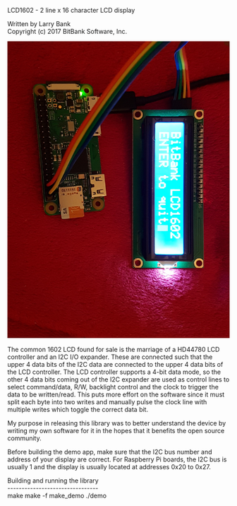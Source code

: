 LCD1602 - 2 line x 16 character LCD display<br>

Written by Larry Bank<br>
Copyright (c) 2017 BitBank Software, Inc.<br>

![LCD 1602](/lcd1602.jpg?raw=true "Running on RPi0W")

The common 1602 LCD found for sale is the marriage of a HD44780 LCD controller
and an I2C I/O expander. These are connected such that the upper 4 data bits of
the I2C data are connected to the upper 4 data bits of the LCD controller. The
LCD controller supports a 4-bit data mode, so the other 4 data bits coming out
of the I2C expander are used as control lines to select command/data, R/W, 
backlight control and the clock to trigger the data to be written/read. This
puts more effort on the software since it must split each byte into two writes
and manually pulse the clock line with multiple writes which toggle the correct
data bit.

My purpose in releasing this library was to better understand the device by
writing my own software for it in the hopes that it benefits the open source
community.


Before building the demo app, make sure that the I2C bus number and address
of your display are correct. For Raspberry Pi boards, the I2C bus is usually 1
and the display is usually located at addresses 0x20 to 0x27.

Building and running the library<br>
--------------------------------<br>
make
make -f make_demo
./demo

